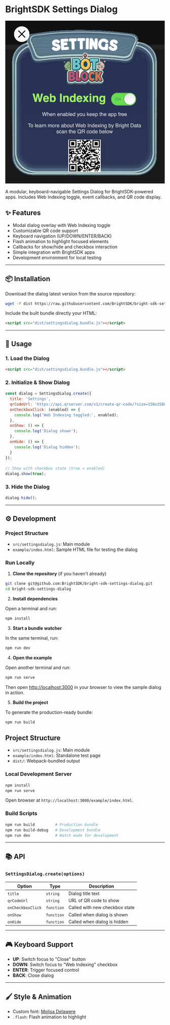 
# BrightSDK Settings Dialog

![Settings Dialog Screenshot](img/dialog.png)

A modular, keyboard-navigable Settings Dialog for BrightSDK-powered apps. Includes Web Indexing toggle, event callbacks, and QR code display.

## ✨ Features

- Modal dialog overlay with Web Indexing toggle
- Customizable QR code support
- Keyboard navigation (UP/DOWN/ENTER/BACK)
- Flash animation to highlight focused elements
- Callbacks for show/hide and checkbox interaction
- Simple integration with BrightSDK apps
- Development environment for local testing

---

## 📦 Installation

Download the dialog latest version from the source repository:

```bash
wget -P dist https://raw.githubusercontent.com/BrightSDK/bright-sdk-settings-dialog/refs/heads/main/releases/latest/settingsdialog.bundle.js
```

Include the built bundle directly your HTML:

```html
<script src="dist/settingsdialog.bundle.js"></script>
```

---

## 🚀 Usage

### 1. Load the Dialog

```html
<script src="dist/settingsdialog.bundle.js"></script>
```

### 2. Initialize & Show Dialog

```js
const dialog = SettingsDialog.create({
  title: 'Settings',
  qrCodeUrl: 'https://api.qrserver.com/v1/create-qr-code/?size=150x150&data=https://privacy.brightdata.com',
  onCheckboxClick: (enabled) => {
    console.log('Web Indexing toggled:', enabled);
  },
  onShow: () => {
    console.log('Dialog shown');
  },
  onHide: () => {
    console.log('Dialog hidden');
  }
});

// Show with checkbox state (true = enabled)
dialog.show(true);
```

### 3. Hide the Dialog

```js
dialog.hide();
```

---

## ⚙️ Development

### Project Structure

- `src/settingsdialog.js`: Main module
- `example/index.html`: Sample HTML file for testing the dialog

### Run Locally

1. **Clone the repository** (if you haven't already)

```bash
git clone git@github.com:BrightSDK/bright-sdk-settings-dialog.git
cd bright-sdk-settings-dialog
```

2. **Install dependencies**

Open a terminal and run:

```bash
npm install
```

3. **Start a bundle watcher**

In the same terminal, run:

```bash
npm run dev
```

4. **Open the example**

Open another terminal and run:

```bash
npm run serve
```

Then open [http://localhost:3000](http://localhost:3000) in your browser to view the sample dialog in action.

5. **Build the project**

To generate the production-ready bundle:

```bash
npm run build
```
## Project Structure

- `src/settingsdialog.js`: Main module
- `example/index.html`: Standalone test page
- `dist/`: Webpack-bundled output

### Local Development Server

```bash
npm install
npm run serve
```

Open browser at `http://localhost:3000/example/index.html`.

### Build Scripts

```bash
npm run build         # Production bundle
npm run build-debug   # Development bundle
npm run dev           # Watch mode for development
```

---

## 📚 API

### `SettingsDialog.create(options)`

| Option            | Type       | Description                               |
|------------------|------------|-------------------------------------------|
| `title`          | `string`   | Dialog title text                         |
| `qrCodeUrl`      | `string`   | URL of QR code to show                    |
| `onCheckboxClick`| `function` | Called with new checkbox state            |
| `onShow`         | `function` | Called when dialog is shown               |
| `onHide`         | `function` | Called when dialog is hidden              |

---

## 🎮 Keyboard Support

- **UP**: Switch focus to "Close" button
- **DOWN**: Switch focus to "Web Indexing" checkbox
- **ENTER**: Trigger focused control
- **BACK**: Close dialog

---

## 🖌️ Style & Animation

- Custom font: [Molisa Delawere](https://fonts.cdnfonts.com/css/games)
- `.flash`: Flash animation to highlight